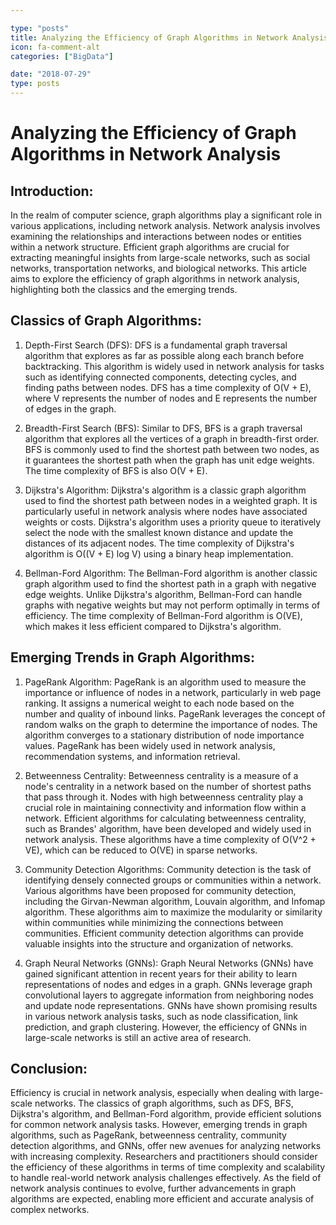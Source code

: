 ```yaml
---

type: "posts"
title: Analyzing the Efficiency of Graph Algorithms in Network Analysis
icon: fa-comment-alt
categories: ["BigData"]

date: "2018-07-29"
type: posts
---
```





# Analyzing the Efficiency of Graph Algorithms in Network Analysis

## Introduction:

In the realm of computer science, graph algorithms play a significant role in various applications, including network analysis. Network analysis involves examining the relationships and interactions between nodes or entities within a network structure. Efficient graph algorithms are crucial for extracting meaningful insights from large-scale networks, such as social networks, transportation networks, and biological networks. This article aims to explore the efficiency of graph algorithms in network analysis, highlighting both the classics and the emerging trends.

## Classics of Graph Algorithms:

1. Depth-First Search (DFS):
DFS is a fundamental graph traversal algorithm that explores as far as possible along each branch before backtracking. This algorithm is widely used in network analysis for tasks such as identifying connected components, detecting cycles, and finding paths between nodes. DFS has a time complexity of O(V + E), where V represents the number of nodes and E represents the number of edges in the graph.

2. Breadth-First Search (BFS):
Similar to DFS, BFS is a graph traversal algorithm that explores all the vertices of a graph in breadth-first order. BFS is commonly used to find the shortest path between two nodes, as it guarantees the shortest path when the graph has unit edge weights. The time complexity of BFS is also O(V + E).

3. Dijkstra's Algorithm:
Dijkstra's algorithm is a classic graph algorithm used to find the shortest path between nodes in a weighted graph. It is particularly useful in network analysis where nodes have associated weights or costs. Dijkstra's algorithm uses a priority queue to iteratively select the node with the smallest known distance and update the distances of its adjacent nodes. The time complexity of Dijkstra's algorithm is O((V + E) log V) using a binary heap implementation.

4. Bellman-Ford Algorithm:
The Bellman-Ford algorithm is another classic graph algorithm used to find the shortest path in a graph with negative edge weights. Unlike Dijkstra's algorithm, Bellman-Ford can handle graphs with negative weights but may not perform optimally in terms of efficiency. The time complexity of Bellman-Ford algorithm is O(VE), which makes it less efficient compared to Dijkstra's algorithm.

## Emerging Trends in Graph Algorithms:

1. PageRank Algorithm:
PageRank is an algorithm used to measure the importance or influence of nodes in a network, particularly in web page ranking. It assigns a numerical weight to each node based on the number and quality of inbound links. PageRank leverages the concept of random walks on the graph to determine the importance of nodes. The algorithm converges to a stationary distribution of node importance values. PageRank has been widely used in network analysis, recommendation systems, and information retrieval.

2. Betweenness Centrality:
Betweenness centrality is a measure of a node's centrality in a network based on the number of shortest paths that pass through it. Nodes with high betweenness centrality play a crucial role in maintaining connectivity and information flow within a network. Efficient algorithms for calculating betweenness centrality, such as Brandes' algorithm, have been developed and widely used in network analysis. These algorithms have a time complexity of O(V^2 + VE), which can be reduced to O(VE) in sparse networks.

3. Community Detection Algorithms:
Community detection is the task of identifying densely connected groups or communities within a network. Various algorithms have been proposed for community detection, including the Girvan-Newman algorithm, Louvain algorithm, and Infomap algorithm. These algorithms aim to maximize the modularity or similarity within communities while minimizing the connections between communities. Efficient community detection algorithms can provide valuable insights into the structure and organization of networks.

4. Graph Neural Networks (GNNs):
Graph Neural Networks (GNNs) have gained significant attention in recent years for their ability to learn representations of nodes and edges in a graph. GNNs leverage graph convolutional layers to aggregate information from neighboring nodes and update node representations. GNNs have shown promising results in various network analysis tasks, such as node classification, link prediction, and graph clustering. However, the efficiency of GNNs in large-scale networks is still an active area of research.

## Conclusion:

Efficiency is crucial in network analysis, especially when dealing with large-scale networks. The classics of graph algorithms, such as DFS, BFS, Dijkstra's algorithm, and Bellman-Ford algorithm, provide efficient solutions for common network analysis tasks. However, emerging trends in graph algorithms, such as PageRank, betweenness centrality, community detection algorithms, and GNNs, offer new avenues for analyzing networks with increasing complexity. Researchers and practitioners should consider the efficiency of these algorithms in terms of time complexity and scalability to handle real-world network analysis challenges effectively. As the field of network analysis continues to evolve, further advancements in graph algorithms are expected, enabling more efficient and accurate analysis of complex networks.